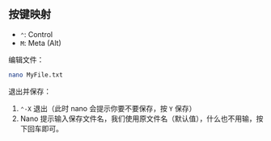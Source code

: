 ## 按键映射

- `⌃`: Control
- `M`: Meta (Alt)

编辑文件：

```sh
nano MyFile.txt
```

退出并保存：

1. `⌃-X` 退出（此时 nano 会提示你要不要保存，按 `Y` 保存）
2. Nano 提示输入保存文件名，我们使用原文件名（默认值），什么也不用输，按下回车即可。